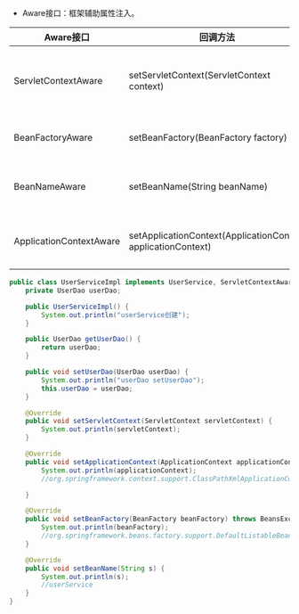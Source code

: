 - Aware接口：框架辅助属性注入。

<table>
	<thead>
		<tr>
			<th width="20%">Aware接口</th>
			<th width="30%">回调方法</th>
			<th width="50%">作用</th>
		</tr>
	</thead>
	<tbody>
		<tr>
			<td>ServletContextAware</td>
			<td>setServletContext(ServletContext context)</td>
			<td>Spring框架回调方法注入ServletContext对象。
				<br />web环境下才生效
			</td>
		</tr>
		<tr>
			<td>BeanFactoryAware</td>
			<td>setBeanFactory(BeanFactory factory)</td>
			<td>Spring框架回调方法注入beanFactory对象</td>
		</tr>
		<tr>
			<td>BeanNameAware</td>
			<td>setBeanName(String beanName)</td>
			<td>Spring框架回调方法注入当前Bean在容器中的beanName</td>
		</tr>
		<tr>
			<td>ApplicationContextAware</td>
			<td>setApplicationContext(ApplicationContext applicationContext)</td>
			<td>Spring框架回调方法注入applicationContext对象</td>
		</tr>
	</tbody>
</table>


```java
public class UserServiceImpl implements UserService, ServletContextAware, ApplicationContextAware, BeanFactoryAware, BeanNameAware {
    private UserDao userDao;

    public UserServiceImpl() {
        System.out.println("userService创建");
    }

    public UserDao getUserDao() {
        return userDao;
    }

    public void setUserDao(UserDao userDao) {
        System.out.println("userDao setUserDao");
        this.userDao = userDao;
    }

    @Override
    public void setServletContext(ServletContext servletContext) {
        System.out.println(servletContext);
    }

    @Override
    public void setApplicationContext(ApplicationContext applicationContext) throws BeansException {
        System.out.println(applicationContext);
        //org.springframework.context.support.ClassPathXmlApplicationContext@366e2eef, started on Thu Apr 06 22:57:14 CST 2023

    }

    @Override
    public void setBeanFactory(BeanFactory beanFactory) throws BeansException {
        System.out.println(beanFactory);
        //org.springframework.beans.factory.support.DefaultListableBeanFactory@358ee631: defining beans [userService,userDao]; root of factory hierarchy
    }

    @Override
    public void setBeanName(String s) {
        System.out.println(s);
        //userService
    }
}
```
